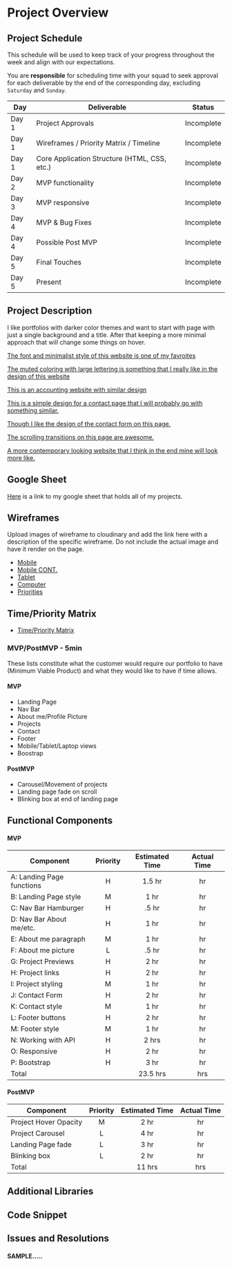# Project Overview

## Project Schedule

This schedule will be used to keep track of your progress throughout the week and align with our expectations.

You are **responsible** for scheduling time with your squad to seek approval for each deliverable by the end of the corresponding day, excluding `Saturday` and `Sunday`.

| Day   | Deliverable                                  | Status     |
| ----- | -------------------------------------------- | ---------- |
| Day 1 | Project Approvals                            | Incomplete |
| Day 1 | Wireframes / Priority Matrix / Timeline      | Incomplete |
| Day 1 | Core Application Structure (HTML, CSS, etc.) | Incomplete |
| Day 2 | MVP functionality                            | Incomplete |
| Day 3 | MVP responsive                               | Incomplete |
| Day 4 | MVP & Bug Fixes                              | Incomplete |
| Day 4 | Possible Post MVP                            | Incomplete |
| Day 5 | Final Touches                                | Incomplete |
| Day 5 | Present                                      | Incomplete |

## Project Description

I like portfolios with darker color themes and want to start with page with just a single background and a title. After that keeping a more minimal approach that will change some things on hover.

[The font and minimalist style of this website is one of my favroites](https://www.marvinschwaibold.com/)

[The muted coloring with large lettering is something that I really like in the design of this website](https://wakawaka.world/)

[This is an accounting website with similar design](https://sealco.ca/)

[This is a simple design for a contact page that I will probably go with something similar.](https://dev.zeroqode.com/contact)

[Though I like the design of the contact form on this page.](https://focuslabllc.com/contact)

[The scrolling transitions on this page are awesome.](https://www.northand.ca/)

[A more contemporary looking website that I think in the end mine will look more like.](https://www.turtleinc.com/about/peter-komierowski)

## Google Sheet

[Here](https://docs.google.com/spreadsheets/d/1fwom458n4HiXVLeAwUxy5FJQU75m7EE_lQ9ovRO_ql4/edit#gid=0) is a link to my google sheet that holds all of my projects.

## Wireframes

Upload images of wireframe to cloudinary and add the link here with a description of the specific wireframe. Do not include the actual image and have it render on the page.

- [Mobile](https://imgur.com/r9j8Rky)
- [Mobile CONT.](https://imgur.com/9muRtTV)
- [Tablet](https://imgur.com/uGzI6To)
- [Computer](https://imgur.com/93HnAZe)
- [Priorities](https://imgur.com/1jbGBbA)

## Time/Priority Matrix

- [Time/Priority Matrix](https://imgur.com/3rNJCJ4)

### MVP/PostMVP - 5min

These lists constitute what the customer would require our portfolio to have (Minimum Viable Product) and what they would like to have if time allows.

#### MVP

- Landing Page
- Nav Bar
- About me/Profile Picture
- Projects
- Contact
- Footer
- Mobile/Tablet/Laptop views
- Boostrap

#### PostMVP

- Carousel/Movement of projects
- Landing page fade on scroll
- Blinking box at end of landing page

## Functional Components

#### MVP

| Component              | Priority | Estimated Time | Actual Time |
| ---------------------- | :------: | :------------: | :---------: |
| A: Landing Page functions |    H     |     1.5 hr     |     hr      |
| B: Landing Page style     |    M     |      1 hr      |     hr      |
| C: Nav Bar Hamburger      |    H     |     .5 hr      |     hr      |
| D: Nav Bar About me/etc.  |    H     |      1 hr      |     hr      |
| E: About me paragraph     |    M     |      1 hr      |     hr      |
| F: About me picture       |    L     |     .5 hr      |     hr      |
| G: Project Previews       |    H     |      2 hr      |     hr      |
| H: Project links          |    H     |      2 hr      |     hr      |
| I: Project styling        |    M     |      1 hr      |     hr      |
| J: Contact Form           |    H     |      2 hr      |     hr      |
| K: Contact style          |    M     |      1 hr      |     hr      |
| L: Footer buttons         |    H     |      2 hr      |     hr      |
| M: Footer style           |    M     |      1 hr      |     hr      |
| N: Working with API       |    H     |     2 hrs      |     hr      |
| O: Responsive             |    H     |      2 hr      |     hr      |
| P: Bootstrap              |    H     |      3 hr      |     hr      |
| Total                  |          |    23.5 hrs    |     hrs     |

#### PostMVP

| Component             | Priority | Estimated Time | Actual Time |
| --------------------- | :------: | :------------: | :---------: |
| Project Hover Opacity |    M     |      2 hr      |     hr      |
| Project Carousel      |    L     |      4 hr      |     hr      |
| Landing Page fade     |    L     |      3 hr      |     hr      |
| Blinking box          |    L     |      2 hr      |     hr      |
| Total                 |          |     11 hrs     |     hrs     |

## Additional Libraries

<!-- Use this section to list all supporting libraries and their role in the project. -->

## Code Snippet

<!-- Use this section to include a brief code snippet of functionality that you are proud of an a brief description

```
function reverse(string) {
	// here is the code to reverse a string of text
}
``` -->

## Issues and Resolutions

<!-- Use this section to list of all major issues encountered and their resolution. -->

#### SAMPLE.....

<!-- **ERROR**: app.js:34 Uncaught SyntaxError: Unexpected identifier
**RESOLUTION**: Missing comma after first object in sources {} object -->
